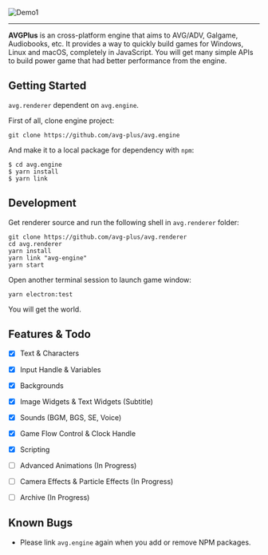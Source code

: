 ![Demo1](https://user-images.githubusercontent.com/1910783/39823101-d7e1fd22-53de-11e8-9bb2-b4db1ad04292.png)

---

**AVGPlus** is an cross-platform engine that aims to AVG/ADV, Galgame, Audiobooks, etc. It provides a way to quickly build games for Windows, Linux and macOS, completely in JavaScript. You will get many simple APIs to build power game that had better performance from the engine.

## Getting Started
`avg.renderer` dependent on `avg.engine`.

First of all, clone engine project:
```shell
git clone https://github.com/avg-plus/avg.engine
```

And make it to a local package for dependency with `npm`:
```shell
$ cd avg.engine
$ yarn install
$ yarn link
```

## Development
Get renderer source and run the following shell in `avg.renderer` folder:
```shell
git clone https://github.com/avg-plus/avg.renderer
cd avg.renderer
yarn install
yarn link "avg-engine"
yarn start
```

Open another terminal session to launch game window:
```shell
yarn electron:test
```

You will get the world.

## Features & Todo
- [x] Text & Characters
- [x] Input Handle & Variables
- [x] Backgrounds
- [x] Image Widgets & Text Widgets (Subtitle)
- [x] Sounds (BGM, BGS, SE, Voice)
- [x] Game Flow Control & Clock Handle
- [x] Scripting
- [ ] Advanced Animations (In Progress)
- [ ] Camera Effects & Particle Effects (In Progress)
- [ ] Archive (In Progress)


## Known Bugs
- Please link `avg.engine` again when you add or remove NPM packages.
